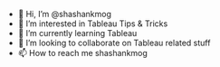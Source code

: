 - 👋 Hi, I’m @shashankmog
- 👀 I’m interested in Tableau Tips & Tricks
- 🌱 I’m currently learning Tableau
- 💞️ I’m looking to collaborate on Tableau related stuff
- 📫 How to reach me shashankmog

<!---
shashankmog/shashankmog is a ✨ special ✨ repository because its `README.md` (this file) appears on your GitHub profile.
You can click the Preview link to take a look at your changes.
--->

